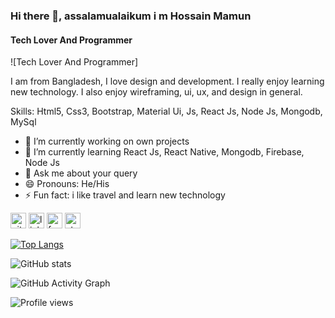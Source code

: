 ### Hi there 👋, assalamualaikum i m Hossain Mamun
#### Tech Lover And Programmer
![Tech Lover And Programmer]

I am from Bangladesh, I love design and development. I really enjoy learning new technology. I also enjoy wireframing, ui, ux, and design in general.

Skills: Html5, Css3, Bootstrap, Material Ui, Js, React Js, Node Js, Mongodb, MySql

- 🔭 I’m currently working on own projects 
- 🌱 I’m currently learning React Js, React Native, Mongodb, Firebase, Node Js 
- 💬 Ask me about your query 
- 😄 Pronouns: He/His 
- ⚡ Fun fact: i like travel and learn new technology 


[<img src='https://cdn.jsdelivr.net/npm/simple-icons@3.0.1/icons/github.svg' alt='github' height='25'>](https://github.com/hossainmamun)  [<img src='https://cdn.jsdelivr.net/npm/simple-icons@3.0.1/icons/linkedin.svg' alt='linkedin' height='25'>](https://www.linkedin.com/in/www.linkedin.com/in/mamun-hossain-2021/)  [<img src='https://cdn.jsdelivr.net/npm/simple-icons@3.0.1/icons/facebook.svg' alt='facebook' height='25'>](https://www.facebook.com/https://www.facebook.com/mamunhossain.mamun.2021/)  [<img src='https://cdn.jsdelivr.net/npm/simple-icons@3.0.1/icons/stackoverflow.svg' alt='stackoverflow' height='25'>](https://stackoverflow.com/users/https://stackoverflow.com/users/14724928/hossain-mamun?tab=profile)  

[![Top Langs](https://github-readme-stats.vercel.app/api/top-langs/?username=hossainmamun)](https://github.com/anuraghazra/github-readme-stats)

![GitHub stats](https://github-readme-stats.vercel.app/api?username=hossainmamun&show_icons=true)  

![GitHub Activity Graph](https://activity-graph.herokuapp.com/graph?username=hossainmamun)  

![Profile views](https://gpvc.arturio.dev/hossainmamun)  
